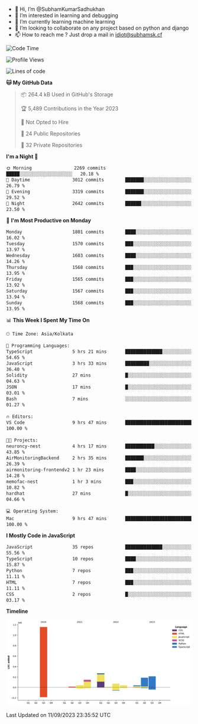 - 👋 Hi, I’m @SubhamKumarSadhukhan
- 👀 I’m interested in learning and debugging
- 🌱 I’m currently learning machine learning
- 💞️ I’m looking to collaborate on any project based on python and django
- 📫 How to reach me ?
      Just drop a mail in idiot@subhamsk.cf

<!---
SubhamKumarSadhukhan/SubhamKumarSadhukhan is a ✨ special ✨ repository because its `README.md` (this file) appears on your GitHub profile.
You can click the Preview link to take a look at your changes.
--->


<!--START_SECTION:waka-->
![Code Time](http://img.shields.io/badge/Code%20Time-1%2C553%20hrs%2033%20mins-blue)

![Profile Views](http://img.shields.io/badge/Profile%20Views-7-blue)

![Lines of code](https://img.shields.io/badge/From%20Hello%20World%20I%27ve%20Written-2.2%20million%20lines%20of%20code-blue)

**🐱 My GitHub Data** 

> 📦 264.4 kB Used in GitHub's Storage 
 > 
> 🏆 5,489 Contributions in the Year 2023
 > 
> 🚫 Not Opted to Hire
 > 
> 📜 24 Public Repositories 
 > 
> 🔑 32 Private Repositories 
 > 
**I'm a Night 🦉** 

```text
🌞 Morning                2269 commits        █████░░░░░░░░░░░░░░░░░░░░   20.18 % 
🌆 Daytime                3012 commits        ███████░░░░░░░░░░░░░░░░░░   26.79 % 
🌃 Evening                3319 commits        ███████░░░░░░░░░░░░░░░░░░   29.52 % 
🌙 Night                  2642 commits        ██████░░░░░░░░░░░░░░░░░░░   23.50 % 
```
📅 **I'm Most Productive on Monday** 

```text
Monday                   1801 commits        ████░░░░░░░░░░░░░░░░░░░░░   16.02 % 
Tuesday                  1570 commits        ███░░░░░░░░░░░░░░░░░░░░░░   13.97 % 
Wednesday                1603 commits        ████░░░░░░░░░░░░░░░░░░░░░   14.26 % 
Thursday                 1568 commits        ███░░░░░░░░░░░░░░░░░░░░░░   13.95 % 
Friday                   1565 commits        ███░░░░░░░░░░░░░░░░░░░░░░   13.92 % 
Saturday                 1567 commits        ███░░░░░░░░░░░░░░░░░░░░░░   13.94 % 
Sunday                   1568 commits        ███░░░░░░░░░░░░░░░░░░░░░░   13.95 % 
```


📊 **This Week I Spent My Time On** 

```text
🕑︎ Time Zone: Asia/Kolkata

💬 Programming Languages: 
TypeScript               5 hrs 21 mins       ██████████████░░░░░░░░░░░   54.65 % 
JavaScript               3 hrs 33 mins       █████████░░░░░░░░░░░░░░░░   36.40 % 
Solidity                 27 mins             █░░░░░░░░░░░░░░░░░░░░░░░░   04.63 % 
JSON                     17 mins             █░░░░░░░░░░░░░░░░░░░░░░░░   03.01 % 
Bash                     7 mins              ░░░░░░░░░░░░░░░░░░░░░░░░░   01.27 % 

🔥 Editors: 
VS Code                  9 hrs 47 mins       █████████████████████████   100.00 % 

🐱‍💻 Projects: 
neuroncy-nest            4 hrs 17 mins       ███████████░░░░░░░░░░░░░░   43.85 % 
AirMonitoringBackend     2 hrs 35 mins       ███████░░░░░░░░░░░░░░░░░░   26.39 % 
airmonitoring-frontendv2 1 hr 23 mins        ████░░░░░░░░░░░░░░░░░░░░░   14.28 % 
memofac-nest             1 hr 3 mins         ███░░░░░░░░░░░░░░░░░░░░░░   10.82 % 
hardhat                  27 mins             █░░░░░░░░░░░░░░░░░░░░░░░░   04.66 % 

💻 Operating System: 
Mac                      9 hrs 47 mins       █████████████████████████   100.00 % 
```

**I Mostly Code in JavaScript** 

```text
JavaScript               35 repos            ██████████████░░░░░░░░░░░   55.56 % 
TypeScript               10 repos            ████░░░░░░░░░░░░░░░░░░░░░   15.87 % 
Python                   7 repos             ███░░░░░░░░░░░░░░░░░░░░░░   11.11 % 
HTML                     7 repos             ███░░░░░░░░░░░░░░░░░░░░░░   11.11 % 
CSS                      2 repos             █░░░░░░░░░░░░░░░░░░░░░░░░   03.17 % 
```



**Timeline**

![Lines of Code chart](https://raw.githubusercontent.com/SubhamKumarSadhukhan/SubhamKumarSadhukhan/main/assets/bar_graph.png)


 Last Updated on 11/09/2023 23:35:52 UTC
<!--END_SECTION:waka-->
